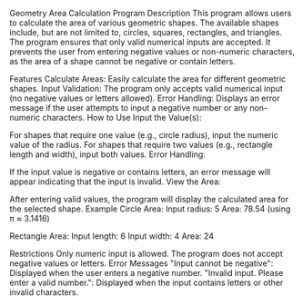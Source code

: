 Geometry Area Calculation Program
Description
This program allows users to calculate the area of various geometric shapes. The available shapes include, but are not limited to, circles, squares, rectangles, and triangles. The program ensures that only valid numerical inputs are accepted. It prevents the user from entering negative values or non-numeric characters, as the area of a shape cannot be negative or contain letters.

Features
Calculate Areas: Easily calculate the area for different geometric shapes.
Input Validation: The program only accepts valid numerical input (no negative values or letters allowed).
Error Handling: Displays an error message if the user attempts to input a negative number or any non-numeric characters.
How to Use
Input the Value(s):

For shapes that require one value (e.g., circle radius), input the numeric value of the radius.
For shapes that require two values (e.g., rectangle length and width), input both values.
Error Handling:

If the input value is negative or contains letters, an error message will appear indicating that the input is invalid.
View the Area:

After entering valid values, the program will display the calculated area for the selected shape.
Example
Circle Area:
Input radius: 5
Area: 78.54 (using π ≈ 3.1416)

Rectangle Area:
Input length: 6
Input width: 4
Area: 24

Restrictions
Only numeric input is allowed.
The program does not accept negative values or letters.
Error Messages
"Input cannot be negative": Displayed when the user enters a negative number.
"Invalid input. Please enter a valid number.": Displayed when the input contains letters or other invalid characters.
